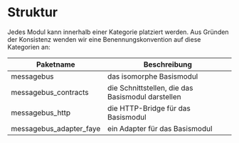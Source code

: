 # Struktur

Jedes Modul kann innerhalb einer Kategorie platziert werden. Aus Gründen der
Konsistenz wenden wir eine Benennungskonvention auf diese Kategorien an:

Paketname | Beschreibung
----------|-------------
 messagebus | das isomorphe Basismodul
 messagebus_contracts | die Schnittstellen, die das Basismodul darstellen
 messagebus_http | die HTTP-Bridge für das Basismodul
 messagebus_adapter_faye | ein Adapter für das Basismodul
